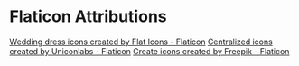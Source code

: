 # Flaticon Attributions

<a href="https://www.flaticon.com/free-icons/wedding-dress" title="wedding dress icons">Wedding dress icons created by Flat Icons - Flaticon</a>
<a href="https://www.flaticon.com/free-icons/centralized" title="Centralized icons">Centralized icons created by Uniconlabs - Flaticon</a>
<a href="https://www.flaticon.com/free-icons/create" title="create icons">Create icons created by Freepik - Flaticon</a>
